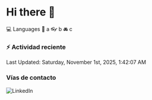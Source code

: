 # Hi there 👋

:computer: Languages
:pencil: a
:eyeglasses: b
:oncoming_automobile: c

### :zap: Actividad reciente
<!--RECENT_ACTIVITY:start-->
<!--RECENT_ACTIVITY:end-->
<!--RECENT_ACTIVITY:last_update-->
Last Updated: Saturday, November 1st, 2025, 1:42:07 AM
<!--RECENT_ACTIVITY:last_update_end-->

### Vías de contacto

![LinkedIn](https://www.linkedin.com/in/irving-hernández-226846205/)

